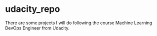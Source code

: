 # udacity_repo
There are some projects I will do following the course Machine Learning DevOps Engineer from Udacity.

